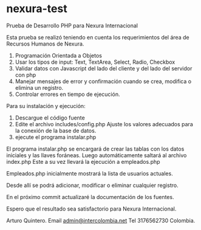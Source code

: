# nexura-test
Prueba de Desarrollo PHP para Nexura Internacional

Esta prueba se realizó teniendo en cuenta los requerimientos del área de Recursos Humanos de Nexura.

1. Programación Orientada a Objetos
2. Usar los tipos de input: Text, TextArea, Select, Radio, Checkbox
3. Validar datos con Javascript del lado del cliente y del lado del servidor con php
4. Manejar mensajes de error y confirmación cuando se crea, modifica o elimina un registro.
5. Controlar errores en tiempo de ejecución.

Para su instalación y ejecución:

1. Descargue el código fuente 
2. Edite el archivo includes/config.php Ajuste los valores adecuados para la conexión de la base de datos.
3. ejecute el programa instalar.php 

El programa instalar.php se encargará de crear las tablas con los datos iniciales y las llaves foráneas. Luego automáticamente saltará al archivo index.php
Este a su vez llevará la ejecución a empleados.php

Empleados.php inicialmente mostrará la lista de usuarios actuales.

Desde allí se podrá adicionar, modificar o eliminar cualquier registro.

En el próximo commit actualizaré la documentación de los fuentes.

Espero que el resultado sea satisfactorio para Nexura Internacional.

Arturo Quintero.
Email admin@intercolombia.net
Tel 3176562730 Colombia.

